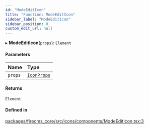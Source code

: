 ```yaml
---
id: "ModeEditIcon"
title: "Function: ModeEditIcon"
sidebar_label: "ModeEditIcon"
sidebar_position: 0
custom_edit_url: null
---
```


▸ **ModeEditIcon**(`props`): `Element`

#### Parameters

| Name | Type |
| :------ | :------ |
| `props` | [`IconProps`](../types/IconProps.md) |

#### Returns

`Element`

#### Defined in

[packages/firecms_core/src/icons/components/ModeEditIcon.tsx:3](https://github.com/FireCMSco/firecms/blob/d45f3739/packages/firecms_core/src/icons/components/ModeEditIcon.tsx#L3)
